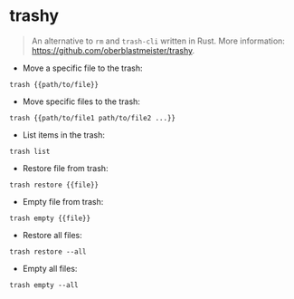 # trashy

> An alternative to `rm` and `trash-cli` written in Rust.
> More information: <https://github.com/oberblastmeister/trashy>.

- Move a specific file to the trash:

`trash {{path/to/file}}`

- Move specific files to the trash:

`trash {{path/to/file1 path/to/file2 ...}}`

- List items in the trash:

`trash list`

- Restore file from trash:

`trash restore {{file}}`

- Empty file from trash:

`trash empty {{file}}`

- Restore all files:

`trash restore --all`

- Empty all files:

`trash empty --all`
